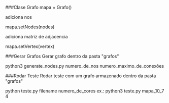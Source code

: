 ###Clase Grafo
mapa = Grafo()

adiciona nos

mapa.setNodes(nodes)

adiciona matriz de adjacencia

mapa.setVertex(vertex)

###Gerar Grafos
Gerar grafo dentro da pasta "grafos"

python3 generate_nodes.py numero_de_nos numero_maximo_de_conexões

###Rodar Teste
Rodar teste com um grafo armazenado dentro da pasta "grafos"

python teste.py filename numero_de_cores ex.: python3 teste.py mapa_10_7 4
